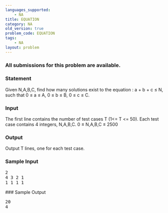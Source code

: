 ```yaml
---
languages_supported:
    - NA
title: EQUATION
category: NA
old_version: true
problem_code: EQUATION
tags:
    - NA
layout: problem
---
```

###  All submissions for this problem are available. 

### Statement

Given N,A,B,C, find how many solutions exist to the equation : a + b + c ≤ N, such that 0 ≤ a ≤ A, 0 ≤ b ≤ B, 0 ≤ c ≤ C.

### Input

The first line contains the number of test cases T (1<= T <= 50). Each test case contains 4 integers, N,A,B,C. 0 ≤ N,A,B,C ≤ 2500

### Output

Output T lines, one for each test case.

### Sample Input

<pre>2
4 3 2 1
1 1 1 1
</pre>### Sample Output

<pre>20
4
</pre>